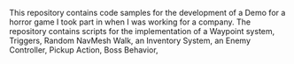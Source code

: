 This repository contains code samples for the development of a Demo for a horror game I took part in when I was working for a company. The repository contains scripts for the implementation of a Waypoint system, Triggers, Random NavMesh Walk, an Inventory System, an Enemy Controller, Pickup Action, Boss Behavior, 
